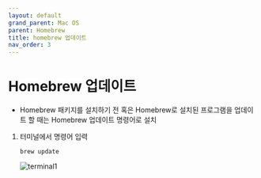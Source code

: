 ```yaml
---
layout: default
grand_parent: Mac OS
parent: Homebrew
title: homebrew 업데이트
nav_order: 3
---
```


# Homebrew 업데이트

- Homebrew 패키지를 설치하기 전 혹은 Homebrew로 설치된 프로그램을 업데이트 할 때는 Homebrew 업데이트 명령어로 설치


1. 터미널에서 명령어 입력
   
   `brew update`
   
   ![terminal1](../../assets/images/111_macos/homebrewcask1.png)

